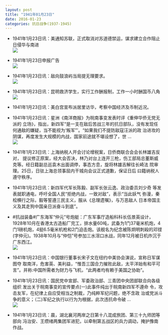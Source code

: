 ```yaml
---
layout: post
title: "1941年01月23日"
date: 2016-01-23
categories: 抗日战争(1937-1945)
---
```


<meta name="referrer" content="no-referrer" />

- 1941年1月23日讯：美通知苏联，正式取消对苏道德禁运，谋求建立合作阻止日侵华与南进 <br/><img src="https://ww4.sinaimg.cn/large/aca367d8jw1f09unbrny9j20cy0kpwir.jpg" />

- 1941年1月23日申报广告 <br/><img src="https://ww1.sinaimg.cn/large/aca367d8jw1f09sw76cfij20cs0hhtb1.jpg" />

- 1941年1月23日讯：敌向鼓浪屿当局提无理要求。 <br/><img src="https://ww3.sinaimg.cn/large/aca367d8jw1f09r5sty19j20cz05uq3k.jpg" />

- 1941年1月23日讯：昆明救济学生，实行工作酬报制，工作一小时酬国币八角 <br/><img src="https://ww3.sinaimg.cn/large/aca367d8jw1f09pfaby0zj20bf0bfmy8.jpg" />

- 1941年1月23日讯：美白宫宣布派居里访华，考察中国经济及币制近况。 

- 1941年1月23日讯：星洲《南洋商报》为皖南事变发表时评《重伸华侨无党无派的 立场》，指出，新四军“是一支在敌后苦战三年的抗日部队，没有发现任 何通敌的嫌疑，当不能视为‘叛军”’。“如果我们不提防敌寇汪派的政 治进攻的阴谋，再度发生大规模的内战，国家前途就不堪设想了，世 ... <br/><img src="https://ww2.sinaimg.cn/large/aca367d8jw1f09jd458sfj20c809075e.jpg" />

- 1941年1月23日讯：上海纳税人开会讨论增税案，日侨商联合会会长林雄吉反对， 提议修正原案，经大会否决，林乃对台上连开三枪，伤工部局总董斯威 克等。经日籍副总巡袁木出面调停，事态方息，旋将林雄吉解往长崎法 院审理。25日，日驻上海总领事屈内干城向会议正式道歉，保证日后 曰籍纳税人遵守秩序。 

- 1941年1月23日讯：新四军代军长陈毅、副军长张云逸、政治委员刘少奇 等发表就职通电，呼吁全国人民“拒绝内战，一致对敌”，表示“当此妖气 弥漫，秦桧横行之际，毅等誓遵三民主义，服从《总理遗嘱》，与万恶敌人 日本帝国主义及其走狗中国亲日派奋斗到底”。 

- #抗战装备#广东海军“仲元”号炮艇：广东军事厅造船科科长伍景英设计，1928年10月在香港太古造船厂完工，排水量60吨，武备为1门37毫米机炮，4门1磅机炮，4挺6.5毫米机枪和2门迫击炮。该舰名为纪念被陈炯明刺殺的邓铿(字仲元)。1938年10月与“仲恺”号参加三水滘口水战，同年12月被日机炸沉于广东西江。 <br/><img src="https://ww2.sinaimg.cn/large/aca367d8jw1f0978ex25jj20go090ab3.jpg" />

- 1941年1月23日讯：中国银行董事长宋子文在纽约中美协会演说，宣称日军谋图夺 取南洋，危害英、美利益，“惟吾三国合力摧败此敌，太平洋始有和平可 言”。并称:中国所需者为财力与飞机，“此两者均有赖于美国之协助”。 

- 1941年1月23日讯：国民党中宣部、军委政治部、三青团中央团部联合向各级组织 发出关于皖南事变的宣传要点(一)此事件纯出于皖南新四军不遵命 令，攻击友军，在纪律上自应受相当之制裁，乃纯粹军纪问题，绝不含政 治或党派斗争的意义；（二)军纪之执行以行为为根据，此次违抗命令破 ... <br/><img src="https://ww3.sinaimg.cn/large/aca367d8jw1f093r6jd9xj20c809zabe.jpg" />

- 1941年1月23日讯：晨，湖北襄河两岸之日第十八混成旅团、第三十九师团等部向 冯治安、王缵绪两集团军进犯，以牵制第五战区的兵力调动，掩护豫南 作战。 

